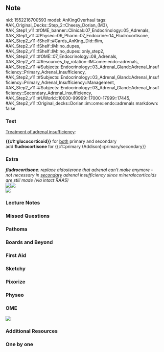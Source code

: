 ## Note
nid: 1552216700593
model: AnKingOverhaul
tags: #AK_Original_Decks::Step_2::Cheesy_Dorian_(M3), #AK_Step1_v11::#OME_banner::Clinical::07_Endocrinology::05_Adrenals, #AK_Step1_v11::#Physeo::09_Pharm::07_Endocrine::14_Fludrocortisone, #AK_Step2_v11::!Shelf::#Cards_AnKing_Did::6im, #AK_Step2_v11::!Shelf::IM::no_dupes, #AK_Step2_v11::!Shelf::IM::no_dupes::only_step2, #AK_Step2_v11::#OME::07_Endocrinology::08_Adrenals, #AK_Step2_v11::#Resources_by_rotation::IM::ome::endo::adrenals, #AK_Step2_v11::#Subjects::Endocrinology::03_Adrenal_Gland::Adrenal_Insufficiency::Primary_Adrenal_Insufficiency, #AK_Step2_v11::#Subjects::Endocrinology::03_Adrenal_Gland::Adrenal_Insufficiency::Primary_Adrenal_Insufficiency::Management, #AK_Step2_v11::#Subjects::Endocrinology::03_Adrenal_Gland::Adrenal_Insufficiency::Secondary_Adrenal_Insufficiency, #AK_Step2_v11::#UWorld::10000-99999::17000-17999::17445, #AK_Step2_v11::Original_decks::Dorian::im::ome::endo::adrenals
markdown: false

### Text
<u>Treatment of adrenal insufficiency</u>:
<div>
  <b>{{c1::glucocorticoid}}</b> for <u>both</u> primary and
  secondary
</div>
<div>
  add <b>fludrocortisone</b> for {{c1::primary
  (Addison)::primary/secondary}}
</div>

### Extra
<div>
  <div>
    <div>
      <div>
        <div>
          <i><b>fludrocortisone</b>: replace aldosterone that
          adrenal can't make anymore - not necessary in
          <u>secondary</u> adrenal insufficiency since
          mineralocorticoids are still made (via intact RAAS)</i>
        </div>
      </div>
      <div style="font-weight: bold;"></div><b><img src=
      "ai_1358629116483.png" class="resizer"><img src=
      "paste-14165884473966593.jpg" class="resizer"></b>
    </div>
  </div>
</div>
<div>
  <div style="display: inline !important;">
    <div style="display: inline !important;">
      <i><img src="paste-9840401435328515.jpg" class="resizer"></i>
    </div>
  </div>
</div>

### Lecture Notes


### Missed Questions


### Pathoma


### Boards and Beyond


### First Aid


### Sketchy


### Pixorize


### Physeo


### OME
<div class="ome-widget">
  <a href=
  "https://onlinemeded.org/spa/endocrinology/adrenals/acquire?ref=anki">
  <img src="_OME_AnkiFlashcards_Lesson_3.png"></a>
</div>

### Additional Resources


### One by one

